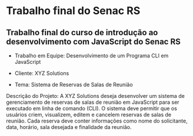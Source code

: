 #  Trabalho final do Senac RS
## Trabalho final do curso de introdução ao desenvolvimento com JavaScript do Senac RS

- Trabalho em Equipe: Desenvolvimento de um Programa CLI em JavaScript

- Cliente: XYZ Solutions

- Tema: Sistema de Reservas de Salas de Reunião 

Descrição do Projeto:
A XYZ Solutions deseja desenvolver um sistema de gerenciamento de reservas de
salas de reunião em JavaScript para ser executado em linha de comando (CLI). O
sistema deve permitir que os usuários criem, visualizem, editem e cancelem
reservas de salas de reunião. Cada reserva deve conter informações como nome
do solicitante, data, horário, sala desejada e finalidade da reunião.


